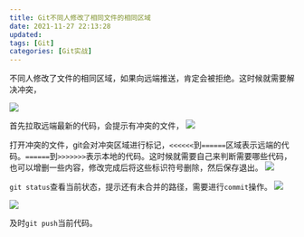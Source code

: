 ```yaml
---
title: Git不同人修改了相同文件的相同区域
date: 2021-11-27 22:13:28
updated:
tags: [Git]
categories: [Git实战]
---
```


不同人修改了文件的相同区域，如果向远端推送，肯定会被拒绝。这时候就需要解决冲突，

![](https://gitee.com/dominic_z/markdown_picbed/raw/master/img/202111272217729.png)

首先拉取远端最新的代码，会提示有冲突的文件，
![](https://gitee.com/dominic_z/markdown_picbed/raw/master/img/202111272220539.png)

打开冲突的文件，git会对冲突区域进行标记，`<<<<<<`到`======`区域表示远端的代码。`======`到`>>>>>>>`表示本地的代码。这时候就需要自己来判断需要哪些代码，也可以增删一些内容，修改完成后将这些标识符号删除，然后保存退出。
![](https://gitee.com/dominic_z/markdown_picbed/raw/master/img/202111272221887.png)

`git status`查看当前状态，提示还有未合并的路径，需要进行`commit`操作。
![](https://gitee.com/dominic_z/markdown_picbed/raw/master/img/202111272256325.png)

![](https://gitee.com/dominic_z/markdown_picbed/raw/master/img/202111272256627.png)

及时`git push`当前代码。